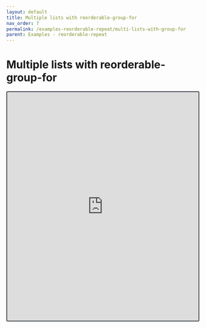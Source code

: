```yaml
---
layout: default
title: Multiple lists with reorderable-group-for
nav_order: 7
permalink: /examples-reorderable-repeat/multi-lists-with-group-for
parent: Examples - reorderable-repeat
---
```


# Multiple lists with reorderable-group-for

<iframe style="width: 100%; height: 600px; border: 2px solid #343a40; border-radius: 3px;" loading="lazy" src="https://gist.dumber.app/?gist=00567d4a038f06f7e5ac87e3662287aa&open=src%2Fcontainer.html&open=src%2Fcontainer.js"></iframe>
